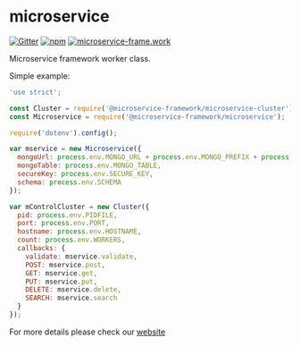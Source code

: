 # microservice

[![Gitter](https://img.shields.io/gitter/room/microservice-framework/chat.svg?style=flat-square)](https://gitter.im/microservice-framework/chat)
[![npm](https://img.shields.io/npm/dt/@microservice-framework/microservice.svg?style=flat-square)](https://www.npmjs.com/~microservice-framework)
[![microservice-frame.work](https://img.shields.io/badge/online%20docs-200-green.svg?style=flat-square)](http://microservice-frame.work)

Microservice framework worker class.

Simple example:

```js
'use strict';

const Cluster = require('@microservice-framework/microservice-cluster');
const Microservice = require('@microservice-framework/microservice');

require('dotenv').config();

var mservice = new Microservice({
  mongoUrl: process.env.MONGO_URL + process.env.MONGO_PREFIX + process.env.MONGO_OPTIONS,
  mongoTable: process.env.MONGO_TABLE,
  secureKey: process.env.SECURE_KEY,
  schema: process.env.SCHEMA
});

var mControlCluster = new Cluster({
  pid: process.env.PIDFILE,
  port: process.env.PORT,
  hostname: process.env.HOSTNAME,
  count: process.env.WORKERS,
  callbacks: {
    validate: mservice.validate,
    POST: mservice.post,
    GET: mservice.get,
    PUT: mservice.put,
    DELETE: mservice.delete,
    SEARCH: mservice.search
  }
});

```

For more details please check our [website](http://microservice-frame.work)
